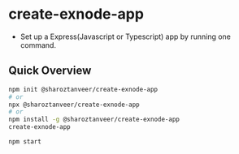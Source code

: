 # create-exnode-app
* Set up a Express(Javascript or Typescript) app by running one command.
## Quick Overview
```sh
npm init @sharoztanveer/create-exnode-app
# or
npx @sharoztanveer/create-exnode-app
# or
npm install -g @sharoztanveer/create-exnode-app
create-exnode-app

npm start
```
